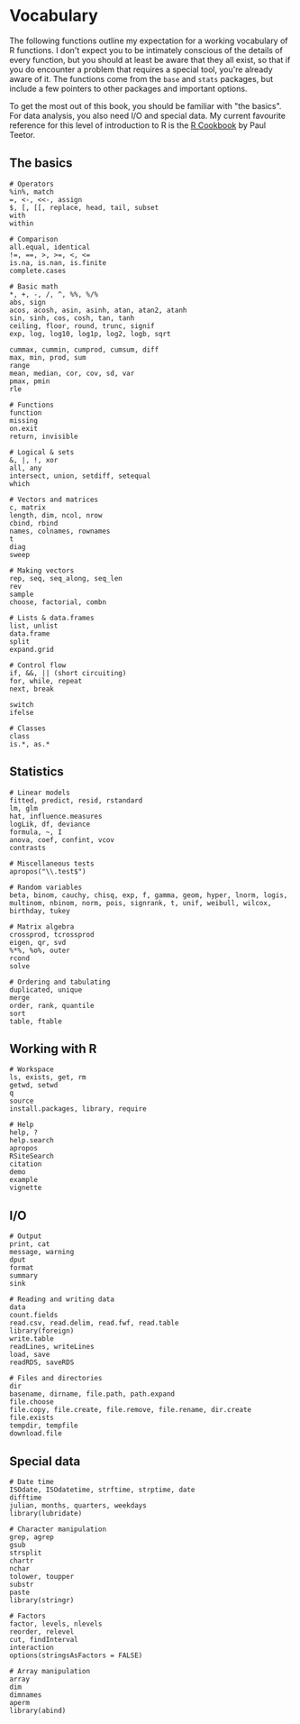 # Vocabulary

The following functions outline my expectation for a working vocabulary of R functions. I don't expect you to be intimately conscious of the details of every function, but you should at least be aware that they all exist, so that if you do encounter a problem that requires a special tool, you're already aware of it. The functions come from the `base` and `stats` packages, but include a few pointers to other packages and important options.

To get the most out of this book, you should be familiar with "the basics".  For data analysis, you also need I/O and special data.  My current favourite reference for this level of introduction to R is the [R Cookbook](http://amzn.com/0596809158?tag=hadlwick-20) by Paul Teetor.

## The basics

    # Operators
    %in%, match
    =, <-, <<-, assign
    $, [, [[, replace, head, tail, subset
    with
    within

    # Comparison 
    all.equal, identical
    !=, ==, >, >=, <, <=
    is.na, is.nan, is.finite
    complete.cases

    # Basic math
    *, +, -, /, ^, %%, %/%
    abs, sign
    acos, acosh, asin, asinh, atan, atan2, atanh
    sin, sinh, cos, cosh, tan, tanh
    ceiling, floor, round, trunc, signif
    exp, log, log10, log1p, log2, logb, sqrt

    cummax, cummin, cumprod, cumsum, diff
    max, min, prod, sum
    range
    mean, median, cor, cov, sd, var
    pmax, pmin
    rle

    # Functions
    function
    missing
    on.exit
    return, invisible

    # Logical & sets 
    &, |, !, xor
    all, any
    intersect, union, setdiff, setequal
    which

    # Vectors and matrices
    c, matrix
    length, dim, ncol, nrow
    cbind, rbind
    names, colnames, rownames
    t
    diag
    sweep
    
    # Making vectors 
    rep, seq, seq_along, seq_len
    rev
    sample
    choose, factorial, combn
    
    # Lists & data.frames 
    list, unlist
    data.frame
    split
    expand.grid
    
    # Control flow 
    if, &&, || (short circuiting)
    for, while, repeat
    next, break

    switch
    ifelse

    # Classes
    class
    is.*, as.*
    
## Statistics

    # Linear models 
    fitted, predict, resid, rstandard
    lm, glm
    hat, influence.measures
    logLik, df, deviance
    formula, ~, I
    anova, coef, confint, vcov
    contrasts
    
    # Miscellaneous tests
    apropos("\\.test$")

    # Random variables 
    beta, binom, cauchy, chisq, exp, f, gamma, geom, hyper, lnorm, logis,
    multinom, nbinom, norm, pois, signrank, t, unif, weibull, wilcox, 
    birthday, tukey

    # Matrix algebra 
    crossprod, tcrossprod
    eigen, qr, svd
    %*%, %o%, outer
    rcond
    solve
    
    # Ordering and tabulating 
    duplicated, unique
    merge
    order, rank, quantile
    sort
    table, ftable

## Working with R

    # Workspace 
    ls, exists, get, rm
    getwd, setwd
    q
    source
    install.packages, library, require

    # Help
    help, ?
    help.search
    apropos
    RSiteSearch
    citation
    demo
    example
    vignette

## I/O

    # Output
    print, cat
    message, warning
    dput
    format
    summary
    sink

    # Reading and writing data
    data
    count.fields
    read.csv, read.delim, read.fwf, read.table
    library(foreign)
    write.table
    readLines, writeLines
    load, save
    readRDS, saveRDS

    # Files and directories 
    dir
    basename, dirname, file.path, path.expand
    file.choose
    file.copy, file.create, file.remove, file.rename, dir.create
    file.exists
    tempdir, tempfile
    download.file

## Special data

    # Date time
    ISOdate, ISOdatetime, strftime, strptime, date
    difftime
    julian, months, quarters, weekdays
    library(lubridate)

    # Character manipulation 
    grep, agrep
    gsub
    strsplit
    chartr
    nchar
    tolower, toupper
    substr
    paste
    library(stringr)

    # Factors 
    factor, levels, nlevels
    reorder, relevel
    cut, findInterval
    interaction
    options(stringsAsFactors = FALSE)

    # Array manipulation
    array
    dim
    dimnames
    aperm
    library(abind)